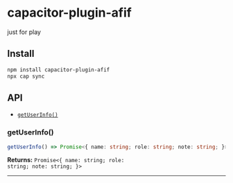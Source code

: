 # capacitor-plugin-afif

just for play

## Install

```bash
npm install capacitor-plugin-afif
npx cap sync
```

## API

<docgen-index>

* [`getUserInfo()`](#getuserinfo)

</docgen-index>

<docgen-api>
<!--Update the source file JSDoc comments and rerun docgen to update the docs below-->

### getUserInfo()

```typescript
getUserInfo() => Promise<{ name: string; role: string; note: string; }>
```

**Returns:** <code>Promise&lt;{ name: string; role: string; note: string; }&gt;</code>

--------------------

</docgen-api>
